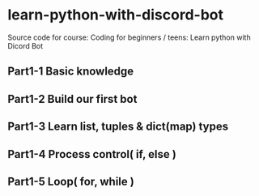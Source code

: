# learn-python-with-discord-bot
Source code for course: Coding for beginners / teens: Learn python with Dicord Bot

## Part1-1 Basic knowledge
## Part1-2 Build our first bot
## Part1-3 Learn list, tuples & dict(map) types
## Part1-4 Process control( if, else )
## Part1-5 Loop( for, while )